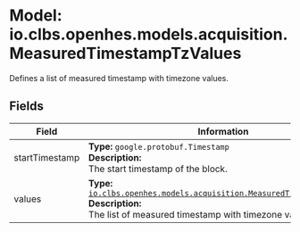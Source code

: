 # Model: io.clbs.openhes.models.acquisition.MeasuredTimestampTzValues

Defines a list of measured timestamp with timezone values.

## Fields

| Field | Information |
| --- | --- |
| startTimestamp | <b>Type:</b> `google.protobuf.Timestamp`<br><b>Description:</b><br>The start timestamp of the block. |
| values | <b>Type:</b> [`io.clbs.openhes.models.acquisition.MeasuredTimestampTzValue`](model-io-clbs-openhes-models-acquisition-measuredtimestamptzvalue.md)<br><b>Description:</b><br>The list of measured timestamp with timezone values. |

